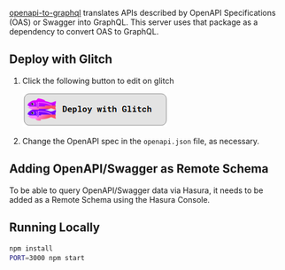 [openapi-to-graphql](https://github.com/IBM/openapi-to-graphql) translates APIs described by OpenAPI Specifications (OAS) or Swagger into GraphQL. This server uses that package as a dependency to convert OAS to GraphQL.

## Deploy with Glitch

1. Click the following button to edit on glitch

   [![glitch-deploy-button](https://raw.githubusercontent.com/hasura/graphql-engine/master/community/boilerplates/auth-webhooks/nodejs-express/assets/deploy-glitch.png)](http://glitch.com/edit/#!/import/github/praveenweb/openapi-swagger-remote-schema)

2. Change the OpenAPI spec in the `openapi.json` file, as necessary.

## Adding OpenAPI/Swagger as Remote Schema

To be able to query OpenAPI/Swagger data via Hasura, it needs to be added as a Remote Schema using the Hasura Console.

## Running Locally

```bash
npm install
PORT=3000 npm start
```